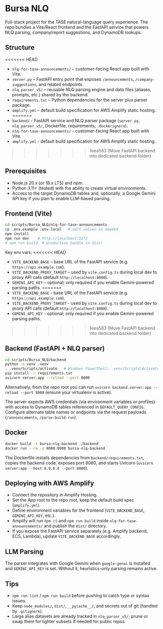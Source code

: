 # Bursa NLQ

Full-stack project for the TASE natural-language query experience. The repo bundles a Vite/React frontend and the FastAPI service that powers NLQ parsing, company/report suggestions, and DynamoDB lookups.

## Structure
<<<<<<< HEAD
- `nlq-for-tase-announcements/` – customer-facing React app built with Vite.
- `server.py` – FastAPI entry point that exposes `/announcements`, `/company-suggestions`, and related endpoints.
- `nlq_parser_v5/` – reusable NLQ parsing engine and data files (aliases, prompts, etc.) shared by the backend.
- `requirements.txt` – Python dependencies for the server plus parser package.
- `amplify.yml` – default build specification for AWS Amplify static hosting.
=======
- `backend/` - FastAPI service and NLQ parser package (`server.py`, `nlq_parser_v5/`, Dockerfile, requirements, `.dockerignore`).
- `nlq-for-tase-announcements/` - customer-facing React app built with Vite.
- `amplify.yml` - default build specification for AWS Amplify static hosting.
>>>>>>> 1eea583 (Move FastAPI backend into dedicated backend folder)

## Prerequisites
- Node.js 20.x (or 18.x LTS) and npm.
- Python 3.11+ (tested) with the ability to create virtual environments.
- Access to the target DynamoDB tables and, optionally, a Google Gemini API key if you plan to enable LLM-based parsing.

## Frontend (Vite)
```bash
cd scripts/Bursa_NLQ/nlq-for-tase-announcements
cp .env.example .env.local   # edit values as needed
npm install
npm run dev    # http://localhost:5173
# npm run build  # production bundle in dist/
```
Key env vars:
<<<<<<< HEAD
- `VITE_BACKEND_BASE` – base URL of the FastAPI service (e.g. `https://api.example.com`).
- `VITE_BACKEND_PROXY_TARGET` – used by `vite.config.ts` during local dev to proxy API calls (default `http://localhost:8000`).
- `GEMINI_API_KEY` – optional; only required if you enable Gemini-powered parsing paths.
=======
- `VITE_BACKEND_BASE` - base URL of the FastAPI service (e.g. `https://api.example.com`).
- `VITE_BACKEND_PROXY_TARGET` - used by `vite.config.ts` during local dev to proxy API calls (default `http://localhost:8000`).
- `GEMINI_API_KEY` - optional; only required if you enable Gemini-powered parsing paths.
>>>>>>> 1eea583 (Move FastAPI backend into dedicated backend folder)

## Backend (FastAPI + NLQ parser)
```bash
cd scripts/Bursa_NLQ/backend
python -m venv .venv
. .venv/Scripts/activate   # Windows PowerShell: .venv\Scripts\Activate.ps1
pip install -r requirements.txt
uvicorn server:app --reload --port 8000
```
Alternatively, from the repo root you can run `uvicorn backend.server:app --reload --port 8000` (ensure your virtualenv is active).

The server expects AWS credentials (via environment variables or profiles) with access to DynamoDB tables referenced in `DEFAULT_QUERY_CONFIG`. Configure alternate table names or endpoints via the request payloads (`/announcements`, `/parse-build-run`).

## Docker
```bash
docker build -t bursa-nlq-backend ./backend
docker run --rm -p 8080:8080 bursa-nlq-backend
```
The Dockerfile installs dependencies from `backend/requirements.txt`, copies the backend code, exposes port 8080, and starts Uvicorn (`uvicorn server:app --host 0.0.0.0 --port 8080`).

## Deploying with AWS Amplify
- Connect the repository in Amplify Hosting.
- Set the App root to the repo root, keep the default build spec (`amplify.yml`).
- Define environment variables for the frontend (`VITE_BACKEND_BASE`, `GEMINI_API_KEY`, etc.).
- Amplify will run `npm ci` and `npm run build` inside `nlq-for-tase-announcements/` and publish the `dist/` directory.
- If you expose the FastAPI service separately (e.g. Amplify backend, ECS, Lambda), update `VITE_BACKEND_BASE` accordingly.

## LLM Parsing
The parser integrates with Google Gemini when `google-genai` is installed and `GEMINI_API_KEY` is set. Without it, heuristics-only parsing remains active.

## Tips
- `npm run lint` / `npm run build` before pushing to catch type or syntax issues.
- Keep `node_modules/`, `dist/`, `__pycache__/`, and secrets out of git (handled by `.gitignore`).
- Large alias datasets are already tracked in `nlq_parser_v5/`; prune or swap them for lighter subsets if needed for public repos.
